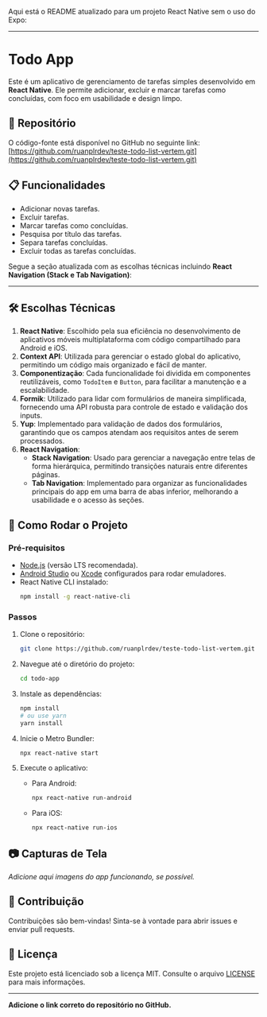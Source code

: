 Aqui está o README atualizado para um projeto React Native sem o uso do Expo:  

---

# Todo App  

Este é um aplicativo de gerenciamento de tarefas simples desenvolvido em **React Native**. Ele permite adicionar, excluir e marcar tarefas como concluídas, com foco em usabilidade e design limpo.  

## 📂 Repositório  
O código-fonte está disponível no GitHub no seguinte link:  
[https://github.com/ruanplrdev/teste-todo-list-vertem.git](https://github.com/ruanplrdev/teste-todo-list-vertem.git)  

## 📋 Funcionalidades  
- Adicionar novas tarefas.  
- Excluir tarefas.  
- Marcar tarefas como concluídas.  
- Pesquisa por título das tarefas. 
- Separa tarefas concluídas.
- Excluir todas as tarefas concluídas.   

Segue a seção atualizada com as escolhas técnicas incluindo **React Navigation (Stack e Tab Navigation)**:  

---

## 🛠️ Escolhas Técnicas  
1. **React Native**: Escolhido pela sua eficiência no desenvolvimento de aplicativos móveis multiplataforma com código compartilhado para Android e iOS.  
2. **Context API**: Utilizada para gerenciar o estado global do aplicativo, permitindo um código mais organizado e fácil de manter.  
3. **Componentização**: Cada funcionalidade foi dividida em componentes reutilizáveis, como `TodoItem` e `Button`, para facilitar a manutenção e a escalabilidade.  
4. **Formik**: Utilizado para lidar com formulários de maneira simplificada, fornecendo uma API robusta para controle de estado e validação dos inputs.  
5. **Yup**: Implementado para validação de dados dos formulários, garantindo que os campos atendam aos requisitos antes de serem processados.  
6. **React Navigation**:  
   - **Stack Navigation**: Usado para gerenciar a navegação entre telas de forma hierárquica, permitindo transições naturais entre diferentes páginas.  
   - **Tab Navigation**: Implementado para organizar as funcionalidades principais do app em uma barra de abas inferior, melhorando a usabilidade e o acesso às seções.  

## 🚀 Como Rodar o Projeto  

### Pré-requisitos  
- [Node.js](https://nodejs.org/) (versão LTS recomendada).  
- [Android Studio](https://developer.android.com/studio) ou [Xcode](https://developer.apple.com/xcode/) configurados para rodar emuladores.  
- React Native CLI instalado:  
  ```bash  
  npm install -g react-native-cli  
  ```  

### Passos  
1. Clone o repositório:  
   ```bash  
   git clone https://github.com/ruanplrdev/teste-todo-list-vertem.git
   ```  

2. Navegue até o diretório do projeto:  
   ```bash  
   cd todo-app  
   ```  

3. Instale as dependências:  
   ```bash  
   npm install  
   # ou use yarn
   yarn install  
   ```  

4. Inicie o Metro Bundler:  
   ```bash  
   npx react-native start  
   ```  

5. Execute o aplicativo:  
   - Para Android:  
     ```bash  
     npx react-native run-android  
     ```  
   - Para iOS:  
     ```bash  
     npx react-native run-ios  
     ```  

## 📷 Capturas de Tela  
*Adicione aqui imagens do app funcionando, se possível.*  

## 🤝 Contribuição  
Contribuições são bem-vindas! Sinta-se à vontade para abrir issues e enviar pull requests.  

## 📄 Licença  
Este projeto está licenciado sob a licença MIT. Consulte o arquivo [LICENSE](./LICENSE) para mais informações.  

---

**Adicione o link correto do repositório no GitHub.**  